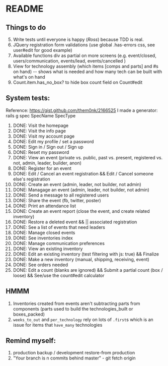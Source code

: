 # README

## Things to do
5. Write tests until everyone is happy (*Ross*) because TDD is real.
6. JQuery registration form validations (use global .has-errors css, see user#edit for good example)
7. Available functions div as partial on more screens (e.g. event/closed, users/communication, events/lead, events/cancelled )
8. View for technology assembly (which items [comps and parts] and #s on hand) -- shows what is needed and how many tech can be built with what's on hand
9. Count.item.has_no_box? to hide box count field on Count#edit

## System tests:
Reference: https://gist.github.com/them0nk/2166525
I made a generator: rails g spec SpecName SpecType
1. DONE: Visit the homepage
2. DONE: Visit the info page
3. DONE: Visit my account page
9. DONE: Edit my profile / set a password
9. DONE: Sign in / Sign out / Sign up
9. DONE: Reset my password
4. DONE: View an event (private vs. public, past vs. present, registered vs. not, admin, leader, builder, anon)
5. DONE: Register for an event
6. DONE: Edit / Cancel an event registration && Edit / Cancel someone else's registration
9. DONE: Create an event (admin, leader, not builder, not admin)
9. DONE: Managage an event (admin, leader, not builder, not admin)
9. DONE: Send a message to all registered users
9. DONE: Share the event (fb, twitter, poster)
9. DONE: Print an attendance list
9. DONE: Create an event report (close the event, and create related inventory)
9. DONE: Restore a deleted event && || associated registration
9. DONE: See a list of events that need leaders
9. DONE: Manage closed events
9. DONE: See inventories index
9. DONE: Manage communication preferences
9. DONE: View an existing inventory
9. DONE: Edit an existing inventory (test filtering with js: true) && Finalize
9. DONE: Make a new inventory (manual, shipping, receiving, event)
9. DONE: See orders needed
9. DONE: Edit a count (blanks are ignored) && Submit a partial count (box / loose) && See/use the count#edit calculator

## HMMM
1. Inventories created from events aren't subtracting parts from components (parts used to build the technologies_built or boxes_packed)
2. `weeks_to_out` and `per_technology` rely on lots of `.first`s which is an issue for items that `have_many` technologies

## Remind myself:
1. production backup / development restore-from production
2. "Your branch is n commits behind master" - git fetch origin
